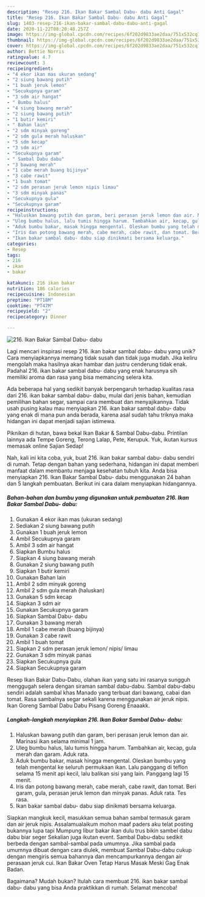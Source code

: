 ```yaml
---
description: "Resep 216. Ikan Bakar Sambal Dabu- dabu Anti Gagal"
title: "Resep 216. Ikan Bakar Sambal Dabu- dabu Anti Gagal"
slug: 1403-resep-216-ikan-bakar-sambal-dabu-dabu-anti-gagal
date: 2020-11-22T08:20:48.257Z
image: https://img-global.cpcdn.com/recipes/6f202d9833ae2daa/751x532cq70/216-ikan-bakar-sambal-dabu-dabu-foto-resep-utama.jpg
thumbnail: https://img-global.cpcdn.com/recipes/6f202d9833ae2daa/751x532cq70/216-ikan-bakar-sambal-dabu-dabu-foto-resep-utama.jpg
cover: https://img-global.cpcdn.com/recipes/6f202d9833ae2daa/751x532cq70/216-ikan-bakar-sambal-dabu-dabu-foto-resep-utama.jpg
author: Bettie Norris
ratingvalue: 4.7
reviewcount: 3
recipeingredient:
- "4 ekor ikan mas ukuran sedang"
- "2 siung bawang putih"
- "1 buah jeruk lemon"
- "Secukupnya garam"
- "3 sdm air hangat"
- " Bumbu halus"
- "4 siung bawang merah"
- "2 siung bawang putih"
- "1 butir kemiri"
- " Bahan lain"
- "2 sdm minyak goreng"
- "2 sdm gula merah haluskan"
- "5 sdm kecap"
- "3 sdm air"
- "Secukupnya garam"
- " Sambal Dabu dabu"
- "3 bawang merah"
- "1 cabe merah buang bijinya"
- "3 cabe rawit"
- "1 buah tomat"
- "2 sdm perasan jeruk lemon nipis limau"
- "3 sdm minyak panas"
- "Secukupnya gula"
- "Secukupnya garam"
recipeinstructions:
- "Haluskan bawang putih dan garam, beri perasan jeruk lemon dan air. Marinasi ikan selama minimal 1 jam."
- "Uleg bumbu halus, lalu tumis hingga harum. Tambahkan air, kecap, gula merah dan garam. Aduk rata."
- "Aduk bumbu bakar, masak hingga mengental. Oleskan bumbu yang telah mengental ke seluruh permukaan ikan. Lalu panggang di teflon selama 15 menit api kecil, lalu balikan sisi yang lain. Panggang lagi 15 menit."
- "Iris dan potong bawang merah, cabe merah, cabe rawit, dan tomat. Beri garam, gula, perasan jeruk lemon dan minyak panas. Aduk rata. Tes rasa."
- "Ikan bakar sambal dabu- dabu siap dinikmati bersama keluarga."
categories:
- Resep
tags:
- 216
- ikan
- bakar

katakunci: 216 ikan bakar 
nutrition: 186 calories
recipecuisine: Indonesian
preptime: "PT18M"
cooktime: "PT47M"
recipeyield: "2"
recipecategory: Dinner

---
```



![216. Ikan Bakar Sambal Dabu- dabu](https://img-global.cpcdn.com/recipes/6f202d9833ae2daa/751x532cq70/216-ikan-bakar-sambal-dabu-dabu-foto-resep-utama.jpg)

Lagi mencari inspirasi resep 216. ikan bakar sambal dabu- dabu yang unik? Cara menyiapkannya memang tidak susah dan tidak juga mudah. Jika keliru mengolah maka hasilnya akan hambar dan justru cenderung tidak enak. Padahal 216. ikan bakar sambal dabu- dabu yang enak harusnya sih memiliki aroma dan rasa yang bisa memancing selera kita.

Ada beberapa hal yang sedikit banyak berpengaruh terhadap kualitas rasa dari 216. ikan bakar sambal dabu- dabu, mulai dari jenis bahan, kemudian pemilihan bahan segar, sampai cara membuat dan menyajikannya. Tidak usah pusing kalau mau menyiapkan 216. ikan bakar sambal dabu- dabu yang enak di mana pun anda berada, karena asal sudah tahu triknya maka hidangan ini dapat menjadi sajian istimewa.

Piknikan di hutan, bawa bekal Ikan Bakar &amp; Sambal Dabu-dabu. Printilan lainnya ada Tempe Goreng, Terong Lalap, Pete, Kerupuk. Yuk, ikutan kursus memasak online Sajian Sedap!


Nah, kali ini kita coba, yuk, buat 216. ikan bakar sambal dabu- dabu sendiri di rumah. Tetap dengan bahan yang sederhana, hidangan ini dapat memberi manfaat dalam membantu menjaga kesehatan tubuh kita. Anda bisa menyiapkan 216. Ikan Bakar Sambal Dabu- dabu menggunakan 24 bahan dan 5 langkah pembuatan. Berikut ini cara dalam menyiapkan hidangannya.

<!--inarticleads1-->

##### Bahan-bahan dan bumbu yang digunakan untuk pembuatan 216. Ikan Bakar Sambal Dabu- dabu:

1. Gunakan 4 ekor ikan mas (ukuran sedang)
1. Sediakan 2 siung bawang putih
1. Gunakan 1 buah jeruk lemon
1. Ambil Secukupnya garam
1. Ambil 3 sdm air hangat
1. Siapkan  Bumbu halus
1. Siapkan 4 siung bawang merah
1. Gunakan 2 siung bawang putih
1. Siapkan 1 butir kemiri
1. Gunakan  Bahan lain
1. Ambil 2 sdm minyak goreng
1. Ambil 2 sdm gula merah (haluskan)
1. Gunakan 5 sdm kecap
1. Siapkan 3 sdm air
1. Gunakan Secukupnya garam
1. Siapkan  Sambal Dabu- dabu
1. Gunakan 3 bawang merah
1. Ambil 1 cabe merah (buang bijinya)
1. Gunakan 3 cabe rawit
1. Ambil 1 buah tomat
1. Siapkan 2 sdm perasan jeruk lemon/ nipis/ limau
1. Gunakan 3 sdm minyak panas
1. Siapkan Secukupnya gula
1. Siapkan Secukupnya garam


Resep Ikan Bakar Dabu-Dabu, olahan ikan yang satu ini rasanya sungguh menggugah selera dengan siraman sambal dabu-dabu. Sambal dabu-dabu sendiri adalah sambal khas Manado yang terbuat dari bawang, cabai dan tomat. Rasa sambalnya segar sekali karena menggunakan air jeruk nipis. Ikan Goreng Sambal Dabu Dabu Pisang Goreng Enaaakk. 

<!--inarticleads2-->

##### Langkah-langkah menyiapkan 216. Ikan Bakar Sambal Dabu- dabu:

1. Haluskan bawang putih dan garam, beri perasan jeruk lemon dan air. Marinasi ikan selama minimal 1 jam.
1. Uleg bumbu halus, lalu tumis hingga harum. Tambahkan air, kecap, gula merah dan garam. Aduk rata.
1. Aduk bumbu bakar, masak hingga mengental. Oleskan bumbu yang telah mengental ke seluruh permukaan ikan. Lalu panggang di teflon selama 15 menit api kecil, lalu balikan sisi yang lain. Panggang lagi 15 menit.
1. Iris dan potong bawang merah, cabe merah, cabe rawit, dan tomat. Beri garam, gula, perasan jeruk lemon dan minyak panas. Aduk rata. Tes rasa.
1. Ikan bakar sambal dabu- dabu siap dinikmati bersama keluarga.


Siapkan mangkuk kecil, masukkan semua bahan sambal termasuk garam dan air jeruk nipis. Assalamualaikum mohon maaf paders aku telat posting bukannya lupa tapi Mumpung libur bakar ikan dulu trus bikin sambel dabu dabu biar seger Sekalian juga ikutan event. Sambal Dabu-dabu sedikit berbeda dengan sambal-sambal pada umumnya. Jika sambal pada umumnya dibuat dengan cara diulek, membuat Sambal Dabu-dabu cukup dengan mengiris semua bahannya dan mencampurkannya dengan air perasaan jeruk cui. Ikan Bakar Oven Tetap Harus Masak Meski Gag Enak Badan. 

Bagaimana? Mudah bukan? Itulah cara membuat 216. ikan bakar sambal dabu- dabu yang bisa Anda praktikkan di rumah. Selamat mencoba!
